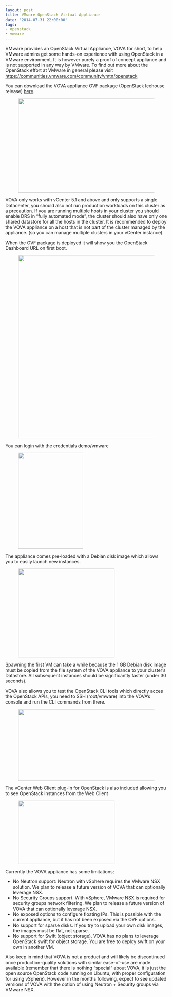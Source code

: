 ```yaml
---
layout: post
title: VMware OpenStack Virtual Appliance
date: '2014-07-31 22:00:00'
tags:
- openstack
- vmware
---
```


VMware provides an OpenStack Virtual Appliance, VOVA for short, to help VMware admins get some hands-on experience with using OpenStack in a VMware environment. It is however purely a proof of concept appliance and is not supported in any way by VMware. To find out more about the OpenStack effort at VMware in general please visit https://communities.vmware.com/community/vmtn/openstack

You can download the VOVA appliance OVF package (OpenStack Icehouse release) [here](https://partnerweb.vmware.com/programs/vmdkimage/vova/VOVA_ICEHOUSE.ova).

<figure class="kg-card kg-image-card"><img src=" __GHOST_URL__ /content/images/2021/08/ova1.png" class="kg-image" alt loading="lazy" width="1024" height="293" srcset=" __GHOST_URL__ /content/images/size/w600/2021/08/ova1.png 600w, __GHOST_URL__ /content/images/size/w1000/2021/08/ova1.png 1000w, __GHOST_URL__ /content/images/2021/08/ova1.png 1024w" sizes="(min-width: 720px) 720px"></figure>

VOVA only works with vCenter 5.1 and above and only supports a single Datacenter, you should also not run production workloads on this cluster as a precaution. If you are running multiple hosts in your cluster you should enable DRS in “fully automated mode”, the cluster should also have only one shared datastore for all the hosts in the cluster. It is recommended to deploy the VOVA appliance on a host that is not part of the cluster managed by the appliance. (so you can manage multiple clusters in your vCenter instance).

When the OVF package is deployed it will show you the OpenStack Dashboard URL on first boot.

<figure class="kg-card kg-image-card"><img src=" __GHOST_URL__ /content/images/2021/08/vova2.png" class="kg-image" alt loading="lazy" width="1024" height="570" srcset=" __GHOST_URL__ /content/images/size/w600/2021/08/vova2.png 600w, __GHOST_URL__ /content/images/size/w1000/2021/08/vova2.png 1000w, __GHOST_URL__ /content/images/2021/08/vova2.png 1024w" sizes="(min-width: 720px) 720px"></figure>

You can login with the credentials demo/vmware

<figure class="kg-card kg-image-card"><img src=" __GHOST_URL__ /content/images/2021/08/vova3.png" class="kg-image" alt loading="lazy" width="202" height="299"></figure>

The appliance comes pre-loaded with a Debian disk image which allows you to easily launch new instances.

<figure class="kg-card kg-image-card"><img src=" __GHOST_URL__ /content/images/2021/08/vova4.png" class="kg-image" alt loading="lazy" width="300" height="276"></figure>

Spawning the first VM can take a while because the 1 GB Debian disk image must be copied from the file system of the VOVA appliance to your cluster’s Datastore. All subsequent instances should be significantly faster (under 30 seconds).

VOVA also allows you to test the OpenStack CLI tools which directly acces the OpenStack APIs, you need to SSH (root/vmware) into the VOVA’s console and run the CLI commands from there.

<figure class="kg-card kg-image-card"><img src=" __GHOST_URL__ /content/images/2021/08/vova5.png" class="kg-image" alt loading="lazy" width="1024" height="223" srcset=" __GHOST_URL__ /content/images/size/w600/2021/08/vova5.png 600w, __GHOST_URL__ /content/images/size/w1000/2021/08/vova5.png 1000w, __GHOST_URL__ /content/images/2021/08/vova5.png 1024w" sizes="(min-width: 720px) 720px"></figure>

The vCenter Web Client plug-in for OpenStack is also included allowing you to see OpenStack instances from the Web Client

<figure class="kg-card kg-image-card"><img src=" __GHOST_URL__ /content/images/2021/08/vova6.png" class="kg-image" alt loading="lazy" width="300" height="198"></figure>

Currently the VOVA appliance has some limitations;

- No Neutron support: Neutron with vSphere requires the VMware NSX solution. We plan to release a future version of VOVA that can optionally leverage NSX.
- No Security Groups support. With vSphere, VMware NSX is required for security groups network filtering. We plan to release a future version of VOVA that can optionally leverage NSX.
- No exposed options to configure floating IPs. This is possible with the current appliance, but it has not been exposed via the OVF options.
- No support for sparse disks. If you try to upload your own disk images, the images must be flat, not sparse.
- No support for Swift (object storage). VOVA has no plans to leverage OpenStack swift for object storage. You are free to deploy swift on your own in another VM.

Also keep in mind that VOVA is not a product and will likely be discontinued once production-quality solutions with similar ease-of-use are made available (remember that there is nothing “special” about VOVA, it is just the open source OpenStack code running on Ubuntu, with proper configuration for using vSphere). However in the months following, expect to see updated versions of VOVA with the option of using Neutron + Security groups via VMware NSX.

